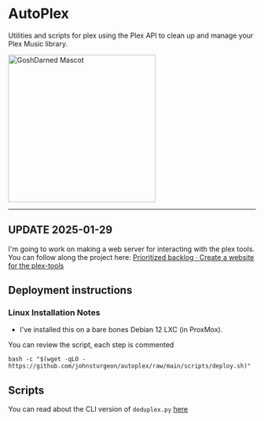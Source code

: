# AutoPlex

Utilities and scripts for plex using the Plex API to clean up and manage your Plex Music library.

<img width="300" src="https://github.com/johnsturgeon/plex-tools/assets/9746310/0c42ce63-983b-43a6-8f2e-77338e204cba" alt="GoshDarned Mascot">

---

## UPDATE 2025-01-29

I'm going to work on making a web server for interacting with the plex tools.  You can follow along the project here:
[Prioritized backlog · Create a website for the plex-tools](https://github.com/users/johnsturgeon/projects/8)

## Deployment instructions

### Linux Installation Notes

* I've installed this on a bare bones Debian 12 LXC (in ProxMox).  

You can review the script, each step is commented
```shell
bash -c "$(wget -qLO - https://github.com/johnsturgeon/autoplex/raw/main/scripts/deploy.sh)"
```

## Scripts
You can read about the CLI version of `deduplex.py` [here](docs/deduplex.md)
